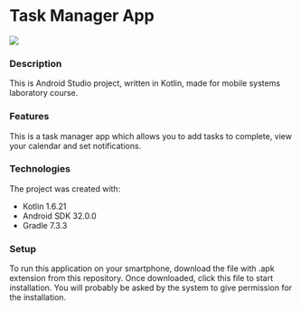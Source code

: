 # Task Manager App
[![](https://skills.thijs.gg/icons?i=kotlin,androidstudio,gradle)](https://skills.thijs.gg)

### Description
This is Android Studio project, written in Kotlin, made for mobile systems laboratory course.

### Features
This is a task manager app which allows you to add tasks to complete, view your calendar and set notifications.

### Technologies
The project was created with:
- Kotlin 1.6.21
- Android SDK 32.0.0
- Gradle 7.3.3

### Setup
To run this application on your smartphone, download the file with .apk extension from this repository. Once downloaded, click this file to start installation. You will probably be asked by the system to give permission for the installation.
